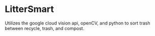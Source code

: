 # LitterSmart
Utilizes the google cloud vision api, openCV, and python to sort trash between recycle, trash, and compost.
